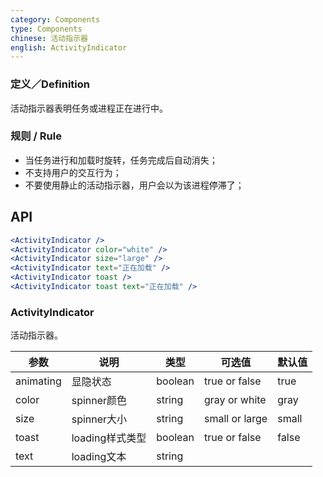 ```yaml
---
category: Components
type: Components
chinese: 活动指示器
english: ActivityIndicator
---
```



### 定义／Definition
活动指示器表明任务或进程正在进行中。

### 规则 / Rule
- 当任务进行和加载时旋转，任务完成后自动消失；
- 不支持用户的交互行为；
- 不要使用静止的活动指示器，用户会以为该进程停滞了；


## API

```jsx
<ActivityIndicator />
<ActivityIndicator color="white" />
<ActivityIndicator size="large" />
<ActivityIndicator text="正在加载" />
<ActivityIndicator toast />
<ActivityIndicator toast text="正在加载" />
```

### ActivityIndicator

活动指示器。

| 参数      | 说明                                     | 类型       |  可选值 |默认值 |
|-----------|------------------------------------------|------------|-------|--------|
|  animating  | 显隐状态 | boolean | true or false | true  |
|  color  | spinner颜色 | string | gray or white | gray  |
|  size  | spinner大小 | string | small or large | small  |
|  toast  | loading样式类型 | boolean | true or false | false  |
|  text  | loading文本 | string |    |    |